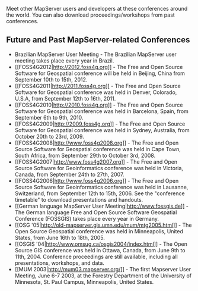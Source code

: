 Meet other MapServer users and developers at these conferences around the world. You can also download proceedings/workshops from past conferences.

## Future and Past MapServer-related Conferences

* Brazilian MapServer User Meeting - The Brazilian MapServer user meeting takes place every year in Brazil.
* [[FOSS4G2012|http://2012.foss4g.org]] - The Free and Open Source Software for Geospatial conference will be held in Beijing, China from September 10th
    to 15th, 2012.  
* [[FOSS4G2011|http://2011.foss4g.org]] - The Free and Open Source Software for Geospatial conference was held in Denver, Colorado, U.S.A, from September 12th
    to 16th, 2011.  
* [[FOSS4G2010|http://2010.foss4g.org]] - The Free and Open Source Software for Geospatial conference was held in Barcelona, Spain, from September 6th to 9th, 2010.  
* [[FOSS4G2009|http://2009.foss4g.org]] - The Free and Open Source Software for Geospatial conference was held in Sydney, Australia, from October 20th to 23rd, 2009.   
* [[FOSS4G2008|http://www.foss4g2008.org]] - The Free and Open Source Software for Geospatial conference was held in Cape Town, South Africa, from September 29th to October 3rd, 2008. 
* [[FOSS4G2007|http://www.foss4g2007.org]] - The Free and Open Source Software for Geoinformatics conference was held in Victoria, Canada, from September 24th to 27th, 2007. 
* [[FOSS4G2006|http://www.foss4g2006.org]] - The Free and Open Source Software for Geoinformatics conference was held in Lausanne, Switzerland, from September 12th to 15th, 2006. See the "conference timetable" to download presentations and handouts. 
* [[German language MapServer User Meeting|http://www.fossgis.de]] - The German language Free and Open Source Software Geospatial Conference (FOSSGIS) takes place every year in Germany.
* [[OSG '05|http://old-mapserver.gis.umn.edu/mum/mtg2005.html]] - The Open Source Geospatial conference was held in Minneapolis, United States, from June 16th to 18th, 2005. 
* [[OSGIS '04|http://www.omsug.ca/osgis2004/index.html]] - The Open Source GIS conference was held in Ottawa, Canada, from June 9th to 11th, 2004. Conference proceedings are still available, including all presentations, workshops, and data. 
* [[MUM 2003|http://mum03.mapserver.org/]] - The first Mapserver User Meeting, June 6-7 2003, at the Forestry Department of the University of Minnesota, St.
     Paul Campus, Minneapolis, United States.
